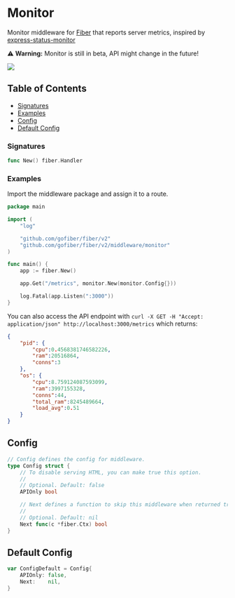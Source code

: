 # Monitor

Monitor middleware for [Fiber](https://github.com/gofiber/fiber) that reports server metrics, inspired by [express-status-monitor](https://github.com/RafalWilinski/express-status-monitor)

:warning: **Warning:** Monitor is still in beta, API might change in the future!

![](https://i.imgur.com/4NfRCDm.gif)

## Table of Contents

* [Signatures](monitor.md#signatures)
* [Examples](monitor.md#examples)
* [Config](monitor.md#config)
* [Default Config](monitor.md#default-config)


### Signatures
```go
func New() fiber.Handler
```

### Examples
Import the middleware package and assign it to a route.
```go
package main

import (
	"log"

	"github.com/gofiber/fiber/v2"
	"github.com/gofiber/fiber/v2/middleware/monitor"
)

func main() {
	app := fiber.New()

	app.Get("/metrics", monitor.New(monitor.Config{}))

	log.Fatal(app.Listen(":3000"))
}
```
You can also access the API endpoint with
`curl -X GET -H "Accept: application/json" http://localhost:3000/metrics` which returns:
```json
{
	"pid": {
		"cpu":0.4568381746582226,
		"ram":20516864,
		"conns":3
	},
	"os": {
		"cpu":8.759124087593099,
		"ram":3997155328,
		"conns":44,
		"total_ram":8245489664,
		"load_avg":0.51
	}
}
```

## Config

```go
// Config defines the config for middleware.
type Config struct {
	// To disable serving HTML, you can make true this option.
	//
	// Optional. Default: false
	APIOnly bool

	// Next defines a function to skip this middleware when returned true.
	//
	// Optional. Default: nil
	Next func(c *fiber.Ctx) bool
}
```

## Default Config

```go
var ConfigDefault = Config{
	APIOnly: false,
	Next:    nil,
}
```

